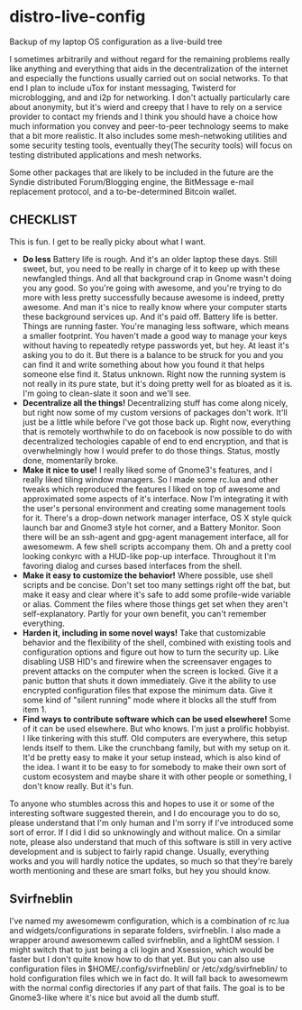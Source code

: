 # distro-live-config
Backup of my laptop OS configuration as a live-build tree  

I sometimes arbitrarily and without regard for the remaining problems really
like anything and everything that aids in the decentralization of the internet
and especially the functions usually carried out on social networks. To that end
I plan to include uTox for instant messaging, Twisterd for microblogging, and
and i2p for networking. I don't actually particularly care about anonymity, but
it's wierd and creepy that I have to rely on a service provider to contact my
friends and I think you should have a choice how much information you convey and
peer-to-peer technology seems to make that a bit more realistic. It also
includes some mesh-netwoking utilities and some security testing tools, 
eventually they(The security tools) will focus on testing distributed 
applications and mesh networks.  

Some other packages that are likely to be included in the future are the Syndie
distributed Forum/Blogging engine, the BitMessage e-mail replacement protocol,
and a to-be-determined Bitcoin wallet.  

CHECKLIST
---------
This is fun. I get to be really picky about what I want.  

   * **Do less** Battery life is rough. And it's an older laptop these days. Still sweet, but, you need to be really in charge of it to keep up with these newfangled things. And all that background crap in Gnome wasn't doing you any good. So you're going with awesome, and you're trying to do more with less pretty successfully because awesome is indeed, pretty awesome. And man it's nice to really know where your computer starts these background services up. And it's paid off. Battery life is better. Things are running faster. You're managing less software, which means a smaller footprint. You haven't made a good way to manage your keys without having to repeatedly retype passwords yet, but hey. At least it's asking you to do it. But there is a balance to be struck for you and you can find it and write something about how you found it that helps someone else find it. Status unknown. Right now the running system is not really in its pure state, but it's doing pretty well for as bloated as it is. I'm going to clean-slate it soon and we'll see.
   * **Decentralize all the things!** Decentralizing stuff has come along nicely, but right now some of my custom versions of packages don't work. It'll just be a little while before I've got those back up. Right now, everything that is remotely worthwhile to do on facebook is now possible to do with decentralized techologies capable of end to end encryption, and that is overwhelmingly how I would prefer to do those things. Status, mostly done, momentarily broke.
   * **Make it nice to use!** I really liked some of Gnome3's features, and I really liked tiling window managers. So I made some rc.lua and other tweaks which reproduced the features I liked on top of awesome and approximated some aspects of it's interface. Now I'm integrating it with the user's personal environment and creating some management tools for it. There's a drop-down network manager interface, OS X style quick launch bar and Gnome3 style hot corner, and a Battery Monitor. Soon there will be an ssh-agent and gpg-agent management interface, all for awesomewm. A few shell scripts accompany them. Oh and a pretty cool looking conkyrc with a HUD-like pop-up interface. Throughout it I'm favoring dialog and curses based interfaces from the shell.
   * **Make it easy to customize the behavior!** Where possible, use shell scripts and be concise. Don't set too many settings right off the bat, but make it easy and clear where it's safe to add some profile-wide variable or alias. Comment the files where those things get set when they aren't self-explanatory. Partly for your own benefit, you can't remember everything.
   * **Harden it, including in some novel ways!** Take that customizable behavior and the flexibility of the shell, combined with existing tools and configuration options and figure out how to turn the security up. Like disabling USB HID's and firewire when the screensaver engages to prevent attacks on the computer when the screen is locked. Give it a panic button that shuts it down immediately. Give it the ability to use encrypted configuration files that expose the minimum data. Give it some kind of "silent running" mode where it blocks all the stuff from item 1.
   * **Find ways to contribute software which can be used elsewhere!** Some of it can be used elsewhere. But who knows. I'm just a prolific hobbyist. I like tinkering with this stuff. Old computers are everywhere, this setup lends itself to them. Like the crunchbang family, but with my setup on it. It'd be pretty easy to make it your setup instead, which is also kind of the idea. I want it to be easy to for somebody to make their own sort of custom ecosystem and maybe share it with other people or something, I don't know really. But it's fun.

To anyone who stumbles across this and hopes to use it or some of the
interesting software suggested therein, and I do encourage you to do so, please
understand that I'm only human and I'm sorry if I've introduced some sort of 
error. If I did I did so unknowingly and without malice. On a similar note, 
please also understand that much of this software is still in very active 
development and is subject to fairly rapid change. Usually, everything works and
you will hardly notice the updates, so much so that they're barely worth 
mentioning and these are smart folks, but hey you should know.

Svirfneblin
-----------

I've named my awesomewm configuration, which is a combination of rc.lua and
widgets/configurations in separate folders, svirfneblin. I also made a wrapper
around awesomewm called svirfneblin, and a lightDM session. I might switch that
to just being a cli login and Xsession, which would be faster but I don't quite
know how to do that yet. But you can also use configuration files in 
$HOME/.config/svirfneblin/ or /etc/xdg/svirfneblin/ to hold configuration files
which we in fact do. It will fall back to awesomewm with the normal config
directories if any part of that fails. The goal is to be Gnome3-like where it's
nice but avoid all the dumb stuff.
